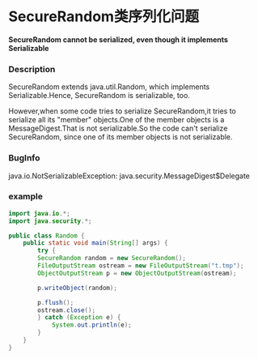 # SecureRandom类序列化问题

**SecureRandom cannot be serialized, even though it implements Serializable**

### Description

SecureRandom extends java.util.Random, which implements Serializable.Hence, SecureRandom is serializable, too.

However,when some code tries to serialize SecureRandom,it tries to serialize all its "member" objects.One of the member objects is a MessageDigest.That is not serializable.So the code can't serialize SecureRandom, since one of its member objects is not serializable.

### BugInfo

java.io.NotSerializableException: java.security.MessageDigest$Delegate

### example

~~~java
import java.io.*;
import java.security.*;

public class Random {
    public static void main(String[] args) {
		try {
		SecureRandom random = new SecureRandom();
		FileOutputStream ostream = new FileOutputStream("t.tmp");
		ObjectOutputStream p = new ObjectOutputStream(ostream);

		p.writeObject(random);

		p.flush();
		ostream.close();
		} catch (Exception e) {
			System.out.println(e);
		}
    }
}
~~~

